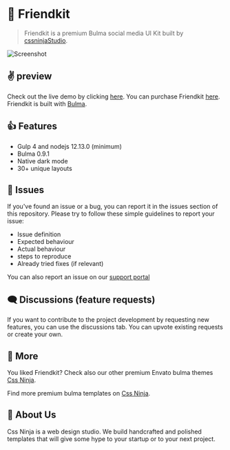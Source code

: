 # 👋 Friendkit
> Friendkit is a premium Bulma social media UI Kit built by [cssninjaStudio](https://cssninja.io).

![Screenshot](https://media.cssninja.io/products/friendkit/product.png "Friendkit")

## ✌️ preview

Check out the live demo by clicking [here](https://friendkit.cssninja.io). 
You can purchase Friendkit [here](https://cssninja.io/envato/friendkit). 
Friendkit is built with [Bulma](https://bulma.io).

## 👍 Features

* Gulp 4 and nodejs 12.13.0 (minimum)
* Bulma 0.9.1
* Native dark mode
* 30+ unique layouts

## 🍔 Issues

If you've found an issue or a bug, you can report it in the issues section of this repository. Please try to follow these simple guidelines to report your issue:

* Issue definition
* Expected behaviour
* Actual behaviour
* steps to reproduce
* Already tried fixes (if relevant)

You can also report an issue on our [support portal](https://support.csssninja.io)

## 🗨️ Discussions (feature requests)

If you want to contribute to the project development by requesting new features, you can use the discussions tab. You can upvote existing requests or create your own.

## 🎉 More

You liked Friendkit? Check also our other premium Envato bulma themes [Css Ninja](https://themeforest.net/user/cssninjastudio/portfolio).

Find more premium bulma templates on [Css Ninja](https://cssninja.io/category/all).

## 🚀 About Us

Css Ninja is a web design studio. We build handcrafted and polished templates that will give some hype to your startup or to your next project.
